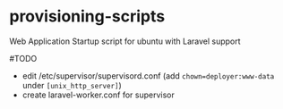 # provisioning-scripts
Web Application Startup script for ubuntu with Laravel support


#TODO
- edit /etc/supervisor/supervisord.conf (add `chown=deployer:www-data` under `[unix_http_server]`)
- create laravel-worker.conf for supervisor
